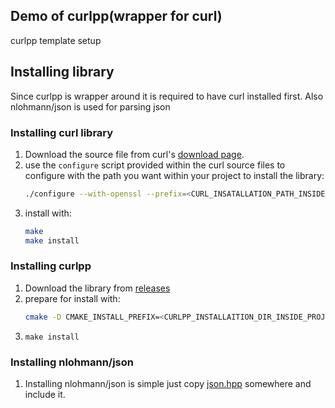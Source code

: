 ## Demo of curlpp(wrapper for curl)
curlpp template setup

## Installing library
Since curlpp is wrapper around it is required to have curl installed first. 
Also nlohmann/json is used for parsing json

### Installing curl library
1. Download the source file from curl's [download page](https://curl.se/download.html).
2. use the `configure` script provided within the curl source files to configure with the path you want within
   your project to install the library: 
    ```sh
    ./configure --with-openssl --prefix=<CURL_INSATALLATION_PATH_INSIDE_PROJECT>
    ```
3. install with: 
   ```bash
   make
   make install
   ``` 

### Installing curlpp
1. Download the library from [releases](https://github.com/jpbarrette/curlpp/releases/tag/v0.8.1)
2. prepare for install with: 
    ```bash
    cmake -D CMAKE_INSTALL_PREFIX=<CURLPP_INSTALLAITION_DIR_INSIDE_PROJECT> -D CURL_LIBRARY=<CURL_INSATALLATION_PATH_INSIDE_PROJECT>/lib/libcurl.a -D CURL_INCLUDE_DIR=<CURL_INSATALLATION_PATH_INSIDE_PROJECT>/include
    ```
3. `make install`

### Installing nlohmann/json
1. Installing nlohmann/json is simple just copy [json.hpp](https://github.com/nlohmann/json/blob/develop/single_include/nlohmann/json.hpp) somewhere and include it.

